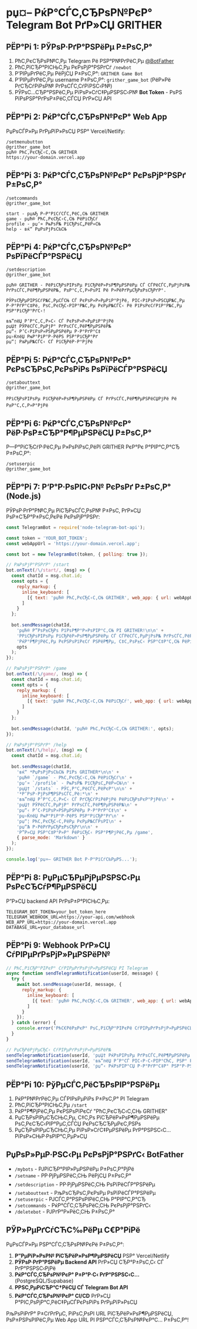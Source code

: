# рџ¤– РќР°СЃС‚СЂРѕР№РєР° Telegram Bot РґР»СЏ GRITHER

## РЁР°Рі 1: РЎРѕР·РґР°РЅРёРµ Р±РѕС‚Р°

1. РћС‚РєСЂРѕР№С‚Рµ Telegram Рё РЅР°Р№РґРёС‚Рµ [@BotFather](https://t.me/BotFather)
2. РћС‚РїСЂР°РІСЊС‚Рµ РєРѕРјР°РЅРґСѓ `/newbot`
3. Р’РІРµРґРёС‚Рµ РёРјСЏ Р±РѕС‚Р°: `GRITHER Game Bot`
4. Р’РІРµРґРёС‚Рµ username Р±РѕС‚Р°: `grither_game_bot` (РёР»Рё РґСЂСѓРіРѕР№ РґРѕСЃС‚СѓРїРЅС‹Р№)
5. РЎРѕС…СЂР°РЅРёС‚Рµ РїРѕР»СѓС‡РµРЅРЅС‹Р№ **Bot Token** - РѕРЅ РїРѕРЅР°РґРѕР±РёС‚СЃСЏ РґР»СЏ API

## РЁР°Рі 2: РќР°СЃС‚СЂРѕР№РєР° Web App

РџРѕСЃР»Рµ РґРµРїР»РѕСЏ РЅР° Vercel/Netlify:

```
/setmenubutton
@grither_game_bot
рџЋ® РћС‚РєСЂС‹С‚СЊ GRITHER
https://your-domain.vercel.app
```

## РЁР°Рі 3: РќР°СЃС‚СЂРѕР№РєР° РєРѕРјР°РЅРґ Р±РѕС‚Р°

```
/setcommands
@grither_game_bot

start - рџљЂ Р—Р°РїСѓСЃС‚РёС‚СЊ GRITHER
game - рџЋ® РћС‚РєСЂС‹С‚СЊ РёРіСЂСѓ  
profile - рџ‘¤ РњРѕР№ РїСЂРѕС„РёР»СЊ
help - вќ“ РџРѕРјРѕС‰СЊ
```

## РЁР°Рі 4: РќР°СЃС‚СЂРѕР№РєР° РѕРїРёСЃР°РЅРёСЏ

```
/setdescription
@grither_game_bot

рџЋ® GRITHER - РёРіСЂРѕРІРѕРµ РїСЂРёР»РѕР¶РµРЅРёРµ СЃ СЃРёСЃС‚РµРјРѕР№ РґРѕСЃС‚РёР¶РµРЅРёР№, Р±Р°С‚С‚Р»РѕРІ Рё Р»РёРґРµСЂР±РѕСЂРґР°. 

РЎРѕСЂРµРІРЅСѓР№С‚РµСЃСЊ СЃ РєРѕР»Р»РµРіР°РјРё, РІС‹РїРѕР»РЅСЏР№С‚Рµ Р·Р°РґР°С‡Рё, РѕС‚РєСЂС‹РІР°Р№С‚Рµ РєРµР№СЃС‹ Рё РїРѕРєСѓРїР°Р№С‚Рµ РЅР°РіСЂР°РґС‹!

вљ”пёЏ Р‘Р°С‚С‚Р»С‹ СЃ РєРѕР»Р»РµРіР°РјРё
рџЏ† РЎРёСЃС‚РµРјР° РґРѕСЃС‚РёР¶РµРЅРёР№  
рџ“‹ Р’С‹РїРѕР»РЅРµРЅРёРµ Р·Р°РґР°С‡
рџ›ЌпёЏ РњР°РіР°Р·РёРЅ РЅР°РіСЂР°Рґ
рџ“¦ РљРµР№СЃС‹ СЃ РїСЂРёР·Р°РјРё
```

## РЁР°Рі 5: РќР°СЃС‚СЂРѕР№РєР° РєРѕСЂРѕС‚РєРѕРіРѕ РѕРїРёСЃР°РЅРёСЏ

```
/setabouttext
@grither_game_bot

РРіСЂРѕРІРѕРµ РїСЂРёР»РѕР¶РµРЅРёРµ СЃ РґРѕСЃС‚РёР¶РµРЅРёСЏРјРё Рё Р±Р°С‚С‚Р»Р°РјРё
```

## РЁР°Рі 6: РќР°СЃС‚СЂРѕР№РєР° РёР·РѕР±СЂР°Р¶РµРЅРёСЏ Р±РѕС‚Р°

Р—Р°РіСЂСѓР·РёС‚Рµ Р»РѕРіРѕС‚РёРї GRITHER РєР°Рє Р°РІР°С‚Р°СЂ Р±РѕС‚Р°:
```
/setuserpic
@grither_game_bot
```

## РЁР°Рі 7: Р‘Р°Р·РѕРІС‹Р№ РєРѕРґ Р±РѕС‚Р° (Node.js)

РЎРѕР·РґР°Р№С‚Рµ РїСЂРѕСЃС‚РѕР№ Р±РѕС‚ РґР»СЏ РѕР±СЂР°Р±РѕС‚РєРё РєРѕРјР°РЅРґ:

```javascript
const TelegramBot = require('node-telegram-bot-api');

const token = 'YOUR_BOT_TOKEN';
const webAppUrl = 'https://your-domain.vercel.app';

const bot = new TelegramBot(token, { polling: true });

// РљРѕРјР°РЅРґР° /start
bot.onText(/\/start/, (msg) => {
  const chatId = msg.chat.id;
  const opts = {
    reply_markup: {
      inline_keyboard: [
        [{ text: 'рџЋ® РћС‚РєСЂС‹С‚СЊ GRITHER', web_app: { url: webAppUrl } }]
      ]
    }
  };
  
  bot.sendMessage(chatId, 
    'рџЋ® Р”РѕР±СЂРѕ РїРѕР¶Р°Р»РѕРІР°С‚СЊ РІ GRITHER!\n\n' +
    'РРіСЂРѕРІРѕРµ РїСЂРёР»РѕР¶РµРЅРёРµ СЃ СЃРёСЃС‚РµРјРѕР№ РґРѕСЃС‚РёР¶РµРЅРёР№, Р±Р°С‚С‚Р»РѕРІ Рё РЅР°РіСЂР°Рґ.\n\n' +
    'РќР°Р¶РјРёС‚Рµ РєРЅРѕРїРєСѓ РЅРёР¶Рµ, С‡С‚РѕР±С‹ РЅР°С‡Р°С‚СЊ РёРіСЂСѓ!', 
    opts
  );
});

// РљРѕРјР°РЅРґР° /game
bot.onText(/\/game/, (msg) => {
  const chatId = msg.chat.id;
  const opts = {
    reply_markup: {
      inline_keyboard: [
        [{ text: 'рџЋ® РћС‚РєСЂС‹С‚СЊ РёРіСЂСѓ', web_app: { url: webAppUrl } }]
      ]
    }
  };
  
  bot.sendMessage(chatId, 'рџЋ® РћС‚РєСЂС‹С‚СЊ GRITHER:', opts);
});

// РљРѕРјР°РЅРґР° /help
bot.onText(/\/help/, (msg) => {
  const chatId = msg.chat.id;
  
  bot.sendMessage(chatId,
    'вќ“ *РџРѕРјРѕС‰СЊ РїРѕ GRITHER*\n\n' +
    'рџЋ® `/game` - РћС‚РєСЂС‹С‚СЊ РёРіСЂСѓ\n' +
    'рџ‘¤ `/profile` - РњРѕР№ РїСЂРѕС„РёР»СЊ\n' +
    'рџЏ† `/stats` - РЎС‚Р°С‚РёСЃС‚РёРєР°\n\n' +
    '*Р’РѕР·РјРѕР¶РЅРѕСЃС‚Рё:*\n' +
    'вљ”пёЏ Р‘Р°С‚С‚Р»С‹ СЃ РґСЂСѓРіРёРјРё РёРіСЂРѕРєР°РјРё\n' +
    'рџЏ† РЎРёСЃС‚РµРјР° РґРѕСЃС‚РёР¶РµРЅРёР№\n' +
    'рџ“‹ Р’С‹РїРѕР»РЅРµРЅРёРµ Р·Р°РґР°С‡\n' +
    'рџ›ЌпёЏ РњР°РіР°Р·РёРЅ РЅР°РіСЂР°Рґ\n' +
    'рџ“¦ РћС‚РєСЂС‹С‚РёРµ РєРµР№СЃРѕРІ\n' +
    'рџ“Љ Р›РёРґРµСЂР±РѕСЂРґ\n\n' +
    'Р”Р»СЏ РЅР°С‡Р°Р»Р° РёРіСЂС‹ РЅР°Р¶РјРёС‚Рµ /game',
    { parse_mode: 'Markdown' }
  );
});

console.log('рџ¤– GRITHER Bot Р·Р°РїСѓС‰РµРЅ...');
```

## РЁР°Рі 8: РџРµСЂРµРјРµРЅРЅС‹Рµ РѕРєСЂСѓР¶РµРЅРёСЏ

Р”Р»СЏ backend API РґРѕР±Р°РІСЊС‚Рµ:

```env
TELEGRAM_BOT_TOKEN=your_bot_token_here
TELEGRAM_WEBHOOK_URL=https://your-api.com/webhook
WEB_APP_URL=https://your-domain.vercel.app
DATABASE_URL=your_database_url
```

## РЁР°Рі 9: Webhook РґР»СЏ СѓРІРµРґРѕРјР»РµРЅРёР№

```javascript
// РћС‚РїСЂР°РІРєР° СѓРІРµРґРѕРјР»РµРЅРёСЏ РІ Telegram
async function sendTelegramNotification(userId, message) {
  try {
    await bot.sendMessage(userId, message, {
      reply_markup: {
        inline_keyboard: [
          [{ text: 'рџЋ® РћС‚РєСЂС‹С‚СЊ GRITHER', web_app: { url: webAppUrl } }]
        ]
      }
    });
  } catch (error) {
    console.error('РћС€РёР±РєР° РѕС‚РїСЂР°РІРєРё СѓРІРµРґРѕРјР»РµРЅРёСЏ:', error);
  }
}

// РџСЂРёРјРµСЂС‹ СѓРІРµРґРѕРјР»РµРЅРёР№
sendTelegramNotification(userId, 'рџЏ† РќРѕРІРѕРµ РґРѕСЃС‚РёР¶РµРЅРёРµ СЂР°Р·Р±Р»РѕРєРёСЂРѕРІР°РЅРѕ!');
sendTelegramNotification(userId, 'вљ”пёЏ Р’Р°СЃ РІС‹Р·С‹РІР°СЋС‚ РЅР° Р±Р°С‚С‚Р»!');
sendTelegramNotification(userId, 'рџ“‹ РќРѕРІР°СЏ Р·Р°РґР°С‡Р° РЅР°Р·РЅР°С‡РµРЅР°');
```

## РЁР°Рі 10: РўРµСЃС‚РёСЂРѕРІР°РЅРёРµ

1. РќР°Р№РґРёС‚Рµ СЃРІРѕРµРіРѕ Р±РѕС‚Р° РІ Telegram
2. РћС‚РїСЂР°РІСЊС‚Рµ `/start`
3. РќР°Р¶РјРёС‚Рµ РєРЅРѕРїРєСѓ "РћС‚РєСЂС‹С‚СЊ GRITHER"
4. РџСЂРѕРІРµСЂСЊС‚Рµ, С‡С‚Рѕ РїСЂРёР»РѕР¶РµРЅРёРµ РѕС‚РєСЂС‹РІР°РµС‚СЃСЏ РєРѕСЂСЂРµРєС‚РЅРѕ
5. РџСЂРѕРІРµСЂСЊС‚Рµ РїРѕР»СѓС‡РµРЅРёРµ РґР°РЅРЅС‹С… РїРѕР»СЊР·РѕРІР°С‚РµР»СЏ

## РџРѕР»РµР·РЅС‹Рµ РєРѕРјР°РЅРґС‹ BotFather

- `/mybots` - РЈРїСЂР°РІР»РµРЅРёРµ Р±РѕС‚Р°РјРё
- `/setname` - РР·РјРµРЅРёС‚СЊ РёРјСЏ Р±РѕС‚Р°
- `/setdescription` - РР·РјРµРЅРёС‚СЊ РѕРїРёСЃР°РЅРёРµ
- `/setabouttext` - РљРѕСЂРѕС‚РєРѕРµ РѕРїРёСЃР°РЅРёРµ
- `/setuserpic` - РЈСЃС‚Р°РЅРѕРІРёС‚СЊ Р°РІР°С‚Р°СЂ
- `/setcommands` - РќР°СЃС‚СЂРѕРёС‚СЊ РєРѕРјР°РЅРґС‹
- `/deletebot` - РЈРґР°Р»РёС‚СЊ Р±РѕС‚Р°

## РЎР»РµРґСѓСЋС‰РёРµ С€Р°РіРё

РџРѕСЃР»Рµ РЅР°СЃС‚СЂРѕР№РєРё Р±РѕС‚Р°:

1. **Р”РµРїР»РѕР№ РїСЂРёР»РѕР¶РµРЅРёСЏ** РЅР° Vercel/Netlify
2. **РЎРѕР·РґР°РЅРёРµ Backend API** РґР»СЏ СЂР°Р±РѕС‚С‹ СЃ РґР°РЅРЅС‹РјРё
3. **РќР°СЃС‚СЂРѕР№РєР° Р±Р°Р·С‹ РґР°РЅРЅС‹С…** (PostgreSQL/Supabase)
4. **РРЅС‚РµРіСЂР°С†РёСЏ СЃ Telegram Bot API**
5. **РќР°СЃС‚СЂРѕР№РєР° CI/CD** РґР»СЏ Р°РІС‚РѕРјР°С‚РёС‡РµСЃРєРѕРіРѕ РґРµРїР»РѕСЏ

РљРѕРіРґР° Р±СѓРґРµС‚ РіРѕС‚РѕРІ URL РїСЂРёР»РѕР¶РµРЅРёСЏ, РѕР±РЅРѕРІРёС‚Рµ Web App URL РІ РЅР°СЃС‚СЂРѕР№РєР°С… Р±РѕС‚Р°!